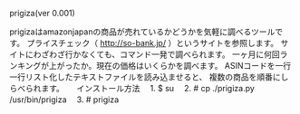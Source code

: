 prigiza(ver 0.001)
 
prigizaはamazonjapanの商品が売れているかどうかを気軽に調べるツールです。
プライスチェック（ http://so-bank.jp/ ）というサイトを参照します。
サイトにわざわざ行かなくても、コマンド一発で調べられます。
一ヶ月に何回ランキングが上がったか。現在の価格はいくらかを調べます。
ASINコードを一行一行リスト化したテキストファイルを読み込ませると、
複数の商品を順番にしらべられます。
　
インストール方法
　1. $ su
　2. # cp ./prigiza.py /usr/bin/prigiza
　3. # prigiza
